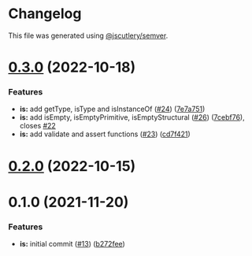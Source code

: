 # Changelog

This file was generated using [@jscutlery/semver](https://github.com/jscutlery/semver).

# [0.3.0](https://github.com/jafaircl/bearclaw/compare/is-0.2.0...is-0.3.0) (2022-10-18)


### Features

* **is:** add getType, isType and isInstanceOf ([#24](https://github.com/jafaircl/bearclaw/issues/24)) ([7e7a751](https://github.com/jafaircl/bearclaw/commit/7e7a751416a5205db1f57f3169abafbd7f586284))
* **is:** add isEmpty, isEmptyPrimitive, isEmptyStructural ([#26](https://github.com/jafaircl/bearclaw/issues/26)) ([7cebf76](https://github.com/jafaircl/bearclaw/commit/7cebf760887c949c988eb0156b19e643a0859fd4)), closes [#22](https://github.com/jafaircl/bearclaw/issues/22)
* **is:** add validate and assert functions ([#23](https://github.com/jafaircl/bearclaw/issues/23)) ([cd7f421](https://github.com/jafaircl/bearclaw/commit/cd7f4216f6de17c7f6cf69736c466e0a2daff9ba))



# [0.2.0](https://github.com/jafaircl/bearclaw/compare/is-0.1.0...is-0.2.0) (2022-10-15)



# 0.1.0 (2021-11-20)


### Features

* **is:** initial commit ([#13](https://github.com/jafaircl/bearclaw/issues/13)) ([b272fee](https://github.com/jafaircl/bearclaw/commit/b272feeebb403c9c21fba7fc71b96d3976d4c146))
